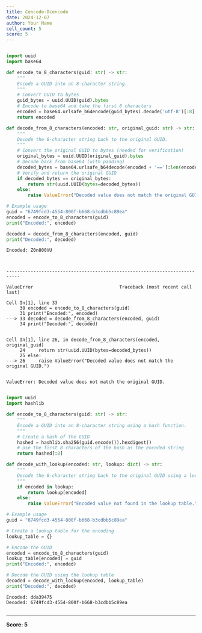 ```yaml
---
title: Cencode-Dcencode
date: 2024-12-07
author: Your Name
cell_count: 5
score: 5
---
```


```python

```


```python
import uuid
import base64

def encode_to_8_characters(guid: str) -> str:
    """
    Encode a GUID into an 8-character string.
    """
    # Convert GUID to bytes
    guid_bytes = uuid.UUID(guid).bytes
    # Encode to base64 and take the first 8 characters
    encoded = base64.urlsafe_b64encode(guid_bytes).decode('utf-8')[:8]
    return encoded

def decode_from_8_characters(encoded: str, original_guid: str) -> str:
    """
    Decode the 8-character string back to the original GUID.
    """
    # Convert the original GUID to bytes (needed for verification)
    original_bytes = uuid.UUID(original_guid).bytes
    # Decode back from base64 (with padding)
    decoded_bytes = base64.urlsafe_b64decode(encoded + '=='[:len(encoded) % 4])
    # Verify and return the original GUID
    if decoded_bytes == original_bytes:
        return str(uuid.UUID(bytes=decoded_bytes))
    else:
        raise ValueError("Decoded value does not match the original GUID.")

# Example usage
guid = "6749fcd3-4554-800f-b668-b3cdbb5c89ea"
encoded = encode_to_8_characters(guid)
print("Encoded:", encoded)

decoded = decode_from_8_characters(encoded, guid)
print("Decoded:", decoded)
```

    Encoded: Z0n800VU



    ---------------------------------------------------------------------------

    ValueError                                Traceback (most recent call last)

    Cell In[1], line 33
         30 encoded = encode_to_8_characters(guid)
         31 print("Encoded:", encoded)
    ---> 33 decoded = decode_from_8_characters(encoded, guid)
         34 print("Decoded:", decoded)


    Cell In[1], line 26, in decode_from_8_characters(encoded, original_guid)
         24     return str(uuid.UUID(bytes=decoded_bytes))
         25 else:
    ---> 26     raise ValueError("Decoded value does not match the original GUID.")


    ValueError: Decoded value does not match the original GUID.



```python

```


```python
import uuid
import hashlib

def encode_to_8_characters(guid: str) -> str:
    """
    Encode a GUID into an 8-character string using a hash function.
    """
    # Create a hash of the GUID
    hashed = hashlib.sha256(guid.encode()).hexdigest()
    # Use the first 8 characters of the hash as the encoded string
    return hashed[:8]

def decode_with_lookup(encoded: str, lookup: dict) -> str:
    """
    Decode the 8-character string back to the original GUID using a lookup table.
    """
    if encoded in lookup:
        return lookup[encoded]
    else:
        raise ValueError("Encoded value not found in the lookup table.")

# Example usage
guid = "6749fcd3-4554-800f-b668-b3cdbb5c89ea"

# Create a lookup table for the encoding
lookup_table = {}

# Encode the GUID
encoded = encode_to_8_characters(guid)
lookup_table[encoded] = guid
print("Encoded:", encoded)

# Decode the GUID using the lookup table
decoded = decode_with_lookup(encoded, lookup_table)
print("Decoded:", decoded)
```

    Encoded: dda39475
    Decoded: 6749fcd3-4554-800f-b668-b3cdbb5c89ea



```python

```


---
**Score: 5**